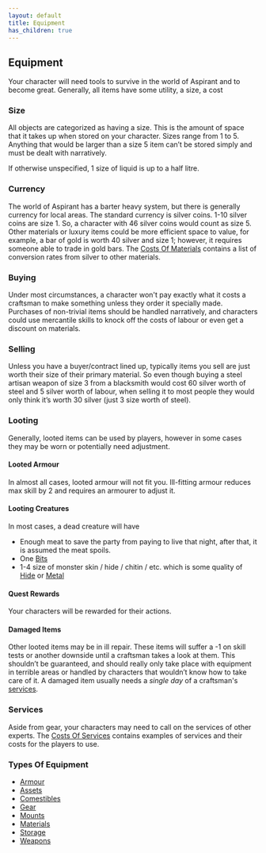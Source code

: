 ```yaml
---
layout: default
title: Equipment
has_children: true
---
```

## Equipment
Your character will need tools to survive in the world of Aspirant and to become great. Generally, all items have some utility, a size, a cost

### Size
All objects are categorized as having a size. This is the amount of space that it takes up when stored on your character. Sizes range from 1 to 5. Anything that would be larger than a size 5 item can’t be stored simply and must be dealt with narratively.

If otherwise unspecified, 1 size of liquid is up to a half litre.

### Currency
The world of Aspirant has a barter heavy system, but there is generally currency for local areas. The standard currency is silver coins. 1-10 silver coins are size 1. So, a character with 46 silver coins would count as size 5. Other materials or luxury items could be more efficient space to value, for example, a bar of gold is worth 40 silver and size 1; however, it requires someone able to trade in gold bars. The [Costs Of Materials](Services#Costs%20Of%20Materials) contains a list of conversion rates from silver to other materials.

### Buying
Under most circumstances, a character won't pay exactly what it costs a craftsman to make something unless they order it specially made. Purchases of non-trivial items should be handled narratively, and characters could use mercantile skills to knock off the costs of labour or even get a discount on materials. 

### Selling
Unless you have a buyer/contract lined up, typically items you sell are just worth their size of their primary material. So even though buying a steel artisan weapon of size 3 from a blacksmith would cost 60 silver worth of steel and 5 silver worth of labour, when selling it to most people they would only think it’s worth 30 silver (just 3 size worth of steel).

### Looting
Generally, looted items can be used by players, however in some cases they may be worn or potentially need adjustment.

#### Looted Armour
In almost all cases, looted armour will not fit you. Ill-fitting armour reduces max skill by 2 and requires an armourer to adjust it.

#### Looting Creatures
In most cases, a dead creature will have 
* Enough meat to save the party from paying to live that night, after that, it is assumed the meat spoils. 
* One [Bits](Bits)
* 1-4 size of monster skin / hide / chitin / etc. which is some quality of [Hide](Hide) or [Metal](Metal)

#### Quest Rewards
Your characters will be rewarded for their actions.

#### Damaged Items
Other looted items may be in ill repair. These items will suffer a -1 on skill tests or another downside until a craftsman takes a look at them. This shouldn’t be guaranteed, and should really only take place with equipment in terrible areas or handled by characters that wouldn’t know how to take care of it. A damaged item usually needs a *single day* of a craftsman's [services](Services).

### Services
Aside from gear, your characters may need to call on the services of other experts. The [Costs Of Services](Services#Costs%20Of%20Services) contains examples of services and their costs for the players to use.

### Types Of Equipment
* [Armour](Armour)
* [Assets](Assets)
* [Comestibles](Comestibles)
* [Gear](Gear)
* [Mounts](Mounts)
* [Materials](Materials)
* [Storage](Storage)
* [Weapons](Weapons)
